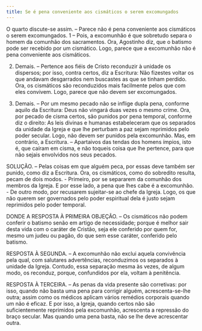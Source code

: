 ```yaml
---
title: Se é pena conveniente aos cismáticos o serem excomungados
---
```


O quarto discute-se assim. – Parece não é pena conveniente aos cismáticos o serem excomungados.  1 – Pois, a excomunhão é que sobretudo separa o homem da comunhão dos sacramentos. Ora, Agostinho diz, que o batismo pode ser recebido por um cismático. Logo, parece que a excomunhão não é pena conveniente aos cismáticos.  

2. Demais. – Pertence aos fiéis de Cristo reconduzir à unidade os dispersos; por isso, contra certos, diz a Escritura: Não fizestes voltar os que andavam desgarrados nem buscastes as que se tinham perdido. Ora, os cismáticos são reconduzidos mais facilmente pelos que com eles convivem. Logo, parece que não devem ser excomungados.  

3. Demais. – Por um mesmo pecado não se inflige dupla pena, conforme aquilo da Escritura: Deus não vingará duas vezes o mesmo crime. Ora, por pecado de cisma certos, são punidos por pena temporal, conforme diz o direito: As leis divinas e humanas estabeleceram que os separados da unidade da Igreja e que lhe perturbam a paz sejam reprimidos pelo poder secular. Logo, não devem ser punidos pela excomunhão. Mas, em contrário, a Escritura. – Apartaivos das tendas dos homens ímpios, isto é, que caíram em cisma, e não toqueis coisa que lhe pertence, para que não sejais envolvidos nos seus pecados.  

SOLUÇÃO. – Pelas coisas em que alguém peca, por essas deve também ser punido, como diz a Escritura. Ora, os cismáticos, como do sobredito resulta, pecam de dois modos. - Primeiro, por se separarem da comunhão dos membros da Igreja. E por esse lado, a pena que lhes cabe é a excomunhão. - De outro modo, por recusarem sujeitar-se ao chefe da Igreja. Logo, os que não querem ser governados pelo poder espiritual dela é justo sejam reprimidos pelo poder temporal.  

DONDE A RESPOSTA À PRIMEIRA OBJEÇÃO. – Os cismáticos não podem conferir o batismo senão em artigo de necessidade; porque é melhor sair desta vida com o caráter de Cristão, seja ele conferido por quem for, mesmo um judeu ou pagão, do que sem esse caráter, conferido pelo batismo.  

RESPOSTA À SEGUNDA. – A excomunhão não exclui aquela convivência pela qual, com salutares advertências, reconduzimos os separados à unidade da Igreja. Contudo, essa separação mesma às vezes, de algum modo, os reconduz, porque, confundidos por ela, voltam à penitência.  

RESPOSTA À TERCEIRA. – As penas da vida presente são corretivas: por isso, quando não basta uma pena para corrigir alguém, acrescenta-se-lhe outra; assim como os médicos aplicam vários remédios corporais quando um não é eficaz. E por isso, a Igreja, quando certos não são suficientemente reprimidos pela excomunhão, acrescenta a repressão do braço secular. Mas quando uma pena basta, não se lhe deve acrescentar outra.